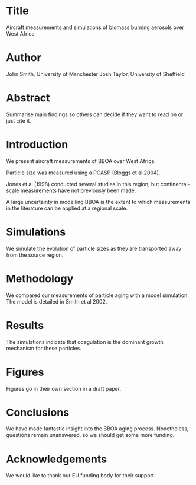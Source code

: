 # Title
Aircraft measurements and simulations of biomass burning aerosols over West Africa

# Author
John Smith, University of Manchester
Josh Taylor, University of Sheffield

# Abstract
Summarise main findings so others can decide if they want to read on
or just cite it.

# Introduction
We present aircraft measurements of BBOA over West Africa.

Particle size was measured using a PCASP (Bloggs et al 2004).

Jones et al (1998) conducted several studies in this region,
but continental-scale measurements have not previously been made.

A large uncertainty in modelling BBOA is the extent to which
measurements in the literature can be applied at a regional scale.

# Simulations
We simulate the evolution of particle sizes as they are transported
away from the source region.

# Methodology
We compared our measurements of particle aging with a model simulation.
The model is detailed in Smith et al 2002.

# Results
The simulations indicate that coagulation is the dominant growth
mechanism for these particles.

# Figures
Figures go in their own section in a draft paper.

# Conclusions
We have made fantastic insight into the BBOA aging process. 
Nonetheless, questions remain unanswered, so we should get some more funding.

# Acknowledgements
We would like to thank our EU funding body for their support.